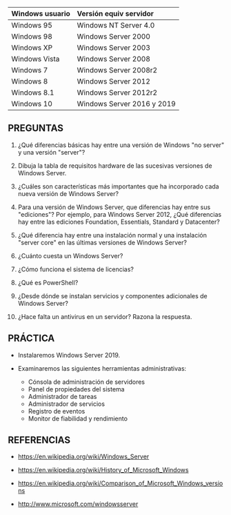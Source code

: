 
 | Windows usuario | Versión equiv servidor     |
 |:--------------- |:-------------------------- |
 | Windows 95      | Windows NT Server 4.0      |
 | Windows 98      | Windows Server 2000        |
 | Windows XP      | Windows Server 2003        |
 | Windows Vista   | Windows Server 2008        |
 | Windows 7       | Windows Server 2008r2      |
 | Windows 8       | Windows Server 2012        |
 | Windows 8.1     | Windows Server 2012r2      |
 | Windows 10      | Windows Server 2016 y 2019 |





PREGUNTAS
---------

 01. ¿Qué diferencias básicas hay entre una versión de Windows "no server" y una versión "server"?

 02. Dibuja la tabla de requisitos hardware de las sucesivas versiones de Windows Server.

 03. ¿Cuáles son características más importantes que ha incorporado cada nueva versión de Windows Server?

 04. Para una versión de Windows Server, que diferencias hay entre sus "ediciones"? Por ejemplo, para Windows Server 2012, ¿Qué diferencias hay entre las ediciones Foundation, Essentials, Standard y Datacenter?

 05. ¿Qué diferencia hay entre una instalación normal y una instalación "server core" en las últimas versiones de Windows Server?

 06. ¿Cuánto cuesta un Windows Server?

 07. ¿Cómo funciona el sistema de licencias?

 08. ¿Qué es PowerShell?

 09. ¿Desde dónde se instalan servicios y componentes adicionales de Windows Server?

 10. ¿Hace falta un antivirus en un servidor? Razona la respuesta.





PRÁCTICA
--------

  - Instalaremos Windows Server 2019.

  - Examinaremos las siguientes herramientas administrativas:
    - Cónsola de administración de servidores
    - Panel de propiedades del sistema
    - Administrador de tareas
    - Administrador de servicios
    - Registro de eventos
    - Monitor de fiabilidad y rendimiento





REFERENCIAS
-----------

  - <https://en.wikipedia.org/wiki/Windows_Server>

  - <https://en.wikipedia.org/wiki/History_of_Microsoft_Windows>

  - <https://en.wikipedia.org/wiki/Comparison_of_Microsoft_Windows_versions>

  - <http://www.microsoft.com/windowsserver>

